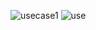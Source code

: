 ![usecase1](https://user-images.githubusercontent.com/77137326/142728182-47278476-767e-4327-aa85-156257ef3b33.png)
![use](https://user-images.githubusercontent.com/77137326/142728163-90ab9ed0-ecce-412e-8bda-6799a822c2a7.png)

